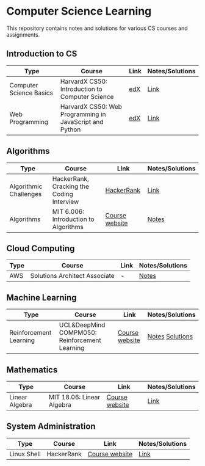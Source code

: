 # Computer Science Learning  
This repository contains notes and solutions for various CS courses and assignments.  
  
## Introduction to CS  
| Type | Course | Link | Notes/Solutions |
| -- | -- | -- |  -- |
| Computer Science Basics | HarvardX CS50: Introduction to Computer Science | [edX](https://www.edx.org/course/cs50s-introduction-computer-science-harvardx-cs50x) | [Link](https://github.com/bartkowiaktomasz/harvardx-cs50) |
| Web Programming | HarvardX CS50: Web Programming in JavaScript and Python | [edX](https://www.edx.org/course/cs50s-web-programming-with-python-and-javascript) | [Link](https://github.com/bartkowiaktomasz/harvardx-cs50-web-programming) |

## Algorithms
| Type | Course | Link | Notes/Solutions |
| -- | -- | -- |  -- |
| Algorithmic Challenges | HackerRank, Cracking the Coding Interview | [HackerRank](https://www.hackerrank.com/interview/interview-preparation-kit) | [Link](https://github.com/bartkowiaktomasz/algorithmic-challenges) |
| Algorithms | MIT 6.006: Introduction to Algorithms | [Course website](https://ocw.mit.edu/courses/electrical-engineering-and-computer-science/6-006-introduction-to-algorithms-fall-2011/index.htm) | [Notes](MIT%2018%2006%20-%20Linear%20Algebra) |


## Cloud Computing
| Type | Course | Link | Notes/Solutions |
| -- | -- | -- |  -- |
| AWS  | Solutions Architect Associate | - | [Notes](AWS%20Certified%20Solutions%20Architect) |


## Machine Learning
| Type | Course | Link | Notes/Solutions |  
| -- | -- | -- |  -- |
| Reinforcement Learning | UCL&DeepMind COMPM050: Reinforcement Learning | [Course website](http://www0.cs.ucl.ac.uk/staff/d.silver/web/Teaching.html) | [Notes](UCL%20and%20DeepMind%20COMPM050%20-%20Reinforcement%20Learning/UCL_Deepmind_COMPM050_Reinforcement_Learning_notes.pdf) [Solutions](UCL%20and%20DeepMind%20COMPM050%20-%20Reinforcement%20Learning)


## Mathematics
| Type | Course | Link | Notes/Solutions |  
| -- | -- | -- |  -- |
| Linear Algebra | MIT 18.06: Linear Algebra | [Course website](https://ocw.mit.edu/courses/mathematics/18-06-linear-algebra-spring-2010/video-lectures/) | [Link](MIT%2018%2006%20-%20Linear%20Algebra)


## System Administration
| Type | Course | Link | Notes/Solutions |  
| -- | -- | -- |  -- |
| Linux Shell | HackerRank | [Course website](https://www.hackerrank.com/domains/shell) | [Link](https://github.com/bartkowiaktomasz/algorithmic-challenges/tree/master/HackerRank%20-%20Linux%20Shell)
